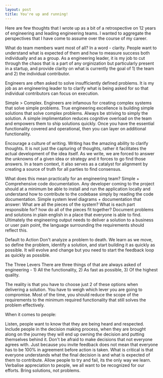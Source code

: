 ```yaml
---
layout: post
title: You're up and running!
---
```


Here are few thoughts that I wrote up as a bit of a retrospective on 12 years of engineering and leading engineering teams. I wanted to aggregate the perspectives that I have come to assume over the course of my career.

What do team members want most of all?
In a word - clarity. People want to understand what is expected of them and how to measure success both individually and as a group. As a engineering leader, it is my job to cut through the chaos that is a part of any orginization but particularly present in a startup, and provide clarity on what is currently the goal of 1) the team and 2) the individual contributor. 

Engineers are often asked to solve insufficiently defined problems. It is my job as an engineering leader to  to clarify what is being asked for so that individual contributors can focus on execution.

Simple > Complex. 
Engineers are infamous for creating complex systems that solve simple problems. True engineering excellence is building simple solutions that solve complex problems. Always be striving to simply the solution. A simple implimentation reduces cognitive overload on the team and empowers them to ship solutions quickly. Once you have the essential functionality covered and operational, then you can layer on additional functionality. 

Encourage a culture of writing.
Writing has the amazing ability to clarify thoughts. It is not just the capturing of thoughts, rather it facilitates the actual development of the idea itself. As we write, we are forced to answer the unknowns of a given idea or strategy and it forces to go find those answers. In a team context, it also serves as a catalyst for alignment by creating a source of truth for all parties to find consensus. 

What does this mean practically for an engineering team?
Simple + Comprehensive code documentation. Any developer coming to the project should at a minimum be able to install and run the application locally and understand how to contribute to the codebase simply by reading the code documentation.
Simple system level diagrams + documentation that answer:
What are all the pieces of the system?
What is each part responsible for?
how do all of the pieces fit together?
Document problems and solutions in plain english in a place that everyone is able to find. Ultimately the engineering output needs to deliver a solution to a business or user pain point, the language surrounding the requirements should reflect this.





Default to Action
Don't analyze a problem to death. We learn as we move, so define the problem, identify a solution, and start building it as quickly as possible. It will evolve and change but you need to start the feedback loop as quickly as possible. 

The Three Levers
There are three things of that are always asked of engineering - 1) All the functionality, 2) As fast as possible, 3) Of the highest quality.

The reality is that you have to choose just 2 of these options when delivering a solution. You have to weigh which lever you are going to compromise. Most of the time, you should reduce the scope of the requirements to the minimum required functionality that still solves the problem effectively.

When it comes to people:

Listen, people want to know that they are being heard and respected.
Include people in the decision making process, when they are brought along on the journey they will end up owning the decision and putting themselves behind it.
Don't be afraid to make decisions that not everyone agrees with. Just because you invite feedback does not mean that everyone has to be 100% in agreement before action is taken. What is critical is that everyone understands what the final decision is and what is expected of them to contribute.
Allow people to try and fail, its the only way we learn.
Verbalise appreciation to people, we all want to be recognized for our efforts.
Bring solutions, not problems. 
